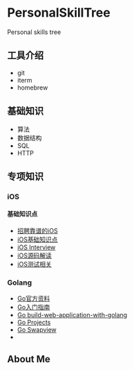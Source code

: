 # PersonalSkillTree
Personal skills tree

## 工具介绍

* git
* iterm
* homebrew

## 基础知识
* 算法
* 数据结构
* SQL
* HTTP

## 专项知识

### iOS

#### 基础知识点

* [招聘靠谱的iOS](https://github.com/ChenYilong/iOSInterviewQuestions)
* [iOS基础知识点](http://www.jianshu.com/p/64a7c9f7f6b2)
* [iOS Interview](http://www.jianshu.com/p/b4e1e57fa137)
* [iOS源码解读](https://github.com/Draveness/iOS-Source-Code-Analyze)
* [iOS测试相关](https://github.com/fengzhihao123/PersonalSkillTree/blob/master/iOS/iOS%20Testing.md)


### Golang

* [Go官方资料](https://go-zh.org/doc/)
* [Go入门指南](https://github.com/Unknwon/the-way-to-go_ZH_CN)
* [Go build-web-application-with-golang](https://github.com/astaxie/build-web-application-with-golang)
* [Go Projects](https://github.com/golang/go/wiki/Projects)
* [Go Swapview](https://github.com/lilydjwg/swapview/blob/master/Go/swapview.go)
* 


## About Me
